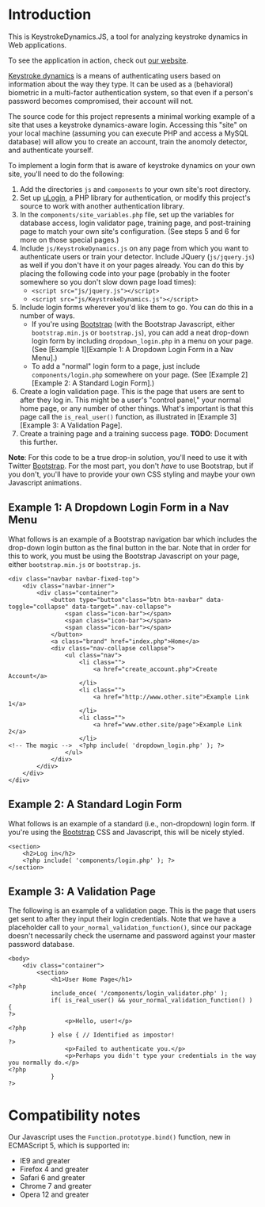 Introduction
===============

This is KeystrokeDynamics.JS, a tool for analyzing keystroke dynamics in Web applications.

To see the application in action, check out [our website](http://www.tylerayoung.com/keystroke/).

[Keystroke dynamics](http://en.wikipedia.org/wiki/Keystroke_dynamics) is a means of authenticating users based on information about the way they type. It can be used as a (behavioral) biometric in a multi-factor authentication system, so that even if a person's password becomes compromised, their account will not.

The source code for this project represents a minimal working example of a site that uses a keystroke dynamics-aware login. Accessing this "site" on your local machine (assuming you can execute PHP and access a MySQL database) will allow you to create an account, train the anomoly detector, and authenticate yourself.

To implement a login form that is aware of keystroke dynamics on your own site, you'll need to do the following:

1. Add the directories `js` and `components` to your own site's root directory.
2. Set up [uLogin](http://ulogin.sourceforge.net/), a PHP library for authentication, or modify this project's source to work with another authentication library.
2. In the `components/site_variables.php` file, set up the variables
for database access, login validator page, training page, and post-training page to match your own site's configuration. (See steps 5 and 6 for more on those special pages.)
3. Include `js/KeystrokeDynamics.js` on any page from which you want to authenticate users or train your detector. Include JQuery (`js/jquery.js`) as well if you don't have it on your pages already. You can do this by placing the following code into your page (probably in the footer somewhere so you don't slow down page load times):
	- `<script src="js/jquery.js"></script>`
	- `<script src="js/KeystrokeDynamics.js"></script>`
4. Include login forms wherever you'd like them to go. You can do this in a number of ways.
    - If you're using [Bootstrap][] (with the Bootstrap Javascript, either `bootstrap.min.js` or `bootstrap.js`), you can add a neat drop-down login form by including `dropdown_login.php` in a menu on your page. (See [Example 1][Example 1: A Dropdown Login Form in a Nav Menu].)
	- To add a "normal" login form to a page, just include
      `components/login.php` somewhere on your page. (See [Example 2][Example 2: A Standard Login Form].)
5. Create a login validation page. This is the page that users are sent to after they log in. This might be a user's "control panel," your normal home page, or any number of other things. What's important is that this page call the `is_real_user()` function, as illustrated in [Example 3][Example 3: A Validation Page].
6. Create a training page and a training success page. **TODO**: Document this further.
	
**Note**: For this code to be a true drop-in solution, you'll need to use it with Twitter [Bootstrap][]. For the most part, you don't *have* to use Bootstrap, but if you don't, you'll have to provide your own CSS styling and maybe your own Javascript animations.

[Bootstrap]: http://twitter.github.com/bootstrap/
	
## Example 1: A Dropdown Login Form in a Nav Menu ##
What follows is an example of a Bootstrap navigation bar which includes the drop-down login button as the final button in the bar. Note that in order for this to work, you must be using the Bootstrap Javascript on your page, either `bootstrap.min.js` or `bootstrap.js`.

	<div class="navbar navbar-fixed-top">
		<div class="navbar-inner">
			<div class="container">
				<button type="button"class="btn btn-navbar" data-toggle="collapse" data-target=".nav-collapse">
					<span class="icon-bar"></span>
					<span class="icon-bar"></span>
					<span class="icon-bar"></span>
				</button>
				<a class="brand" href="index.php">Home</a>
				<div class="nav-collapse collapse">
					<ul class="nav">
						<li class="">
							<a href="create_account.php">Create Account</a>
						</li>
						<li class="">
							<a href="http://www.other.site">Example Link 1</a>
						</li>
						<li class="">
							<a href="www.other.site/page">Example Link 2</a>
						</li>
	<!-- The magic -->  <?php include( 'dropdown_login.php' ); ?>
					</ul>
				</div>				
			</div>
		</div>
	</div>


## Example 2: A Standard Login Form ##
What follows is an example of a standard (i.e., non-dropdown) login form. If you're using the [Bootstrap][] CSS and Javascript, this will be nicely styled.

	<section>
		<h2>Log in</h2>
		<?php include( 'components/login.php' ); ?>
	</section>

## Example 3: A Validation Page ##
The following is an example of a validation page. This is the page that users get sent to after they input their login credentials. Note that we have a placeholder call to `your_normal_validation_function()`, since our package doesn't necessarily check the username and password against your master password database.

    <body>		
		<div class="container">
			<section>
				<h1>User Home Page</h1>
	<?php
				include_once( '/components/login_validator.php' );
				if( is_real_user() && your_normal_validation_function() ) {
	?>              
                    <p>Hello, user!</p>
	<?php		
	            } else { // Identified as impostor!
	?>          
		            <p>Failed to authenticate you.</p>
					<p>Perhaps you didn't type your credentials in the way you normally do.</p>
	<?php		
	            }
	?>					

Compatibility notes
======================
Our Javascript uses the `Function.prototype.bind()` function, new in
ECMAScript 5, which is supported in:
- IE9 and greater
- Firefox 4 and greater
- Safari 6 and greater
- Chrome 7 and greater
- Opera 12 and greater
